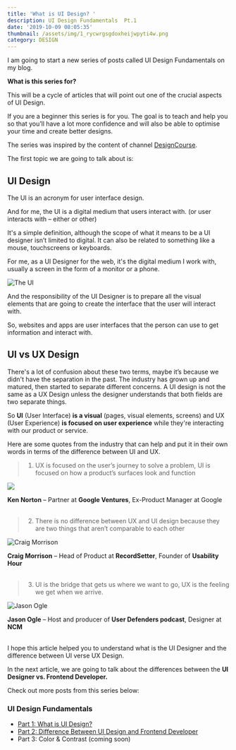 ```yaml
---
title: 'What is UI Design? '
description: UI Design Fundamentals  Pt.1
date: '2019-10-09 08:05:35'
thumbnail: /assets/img/1_rycwrgsgdoxheijwpyti4w.png
category: DESIGN
---
```

I am going to start a new series of posts called UI Design Fundamentals on my blog.

**What is this series for?**

This will be a cycle of articles that will point out one of the crucial aspects of UI Design.

If you are a beginner this series is for you. The goal is to teach and help you so that you’ll have a lot more confidence and will also be able to optimise your time and create better designs.

The series was inspired by the content of channel [DesignCourse](https://www.youtube.com/channel/UCVyRiMvfUNMA1UPlDPzG5Ow).

The first topic we are going to talk about is:

## UI Design

The UI is an acronym for user interface design.

And for me, the UI is a digital medium that users interact with. (or user interacts with – either or other)

It's a simple definition, although the scope of what it means to be a UI designer isn’t limited to digital. It can also be related to something like a mouse, touchscreens or keyboards.

For me, as a UI Designer for the web, it's the digital medium I work with, usually a screen in the form of a monitor or a phone.

![The UI](/assets/img/1_rycwrgsgdoxheijwpyti4w.png "The UI")

And the responsibility of the UI Designer is to prepare all the visual elements that are going to create the interface that the user will interact with.

So, websites and apps are user interfaces that the person can use to get information and interact with.

## UI vs UX Design

There's a lot of confusion about these two terms, maybe it’s because we didn't have the separation in the past. The industry has grown up and matured, then started to separate different concerns. A UI design is not the same as a UX Design unless the designer understands that both fields are two separate things.

So **UI** (User Interface) **is a visual** (pages, visual elements, screens) and UX (User Experience) **is focused on user experience** while they're interacting with our product or service.

Here are some quotes from the industry that can help and put it in their own words in terms of the difference between UI and UX.

> 1. UX is focused on the user’s journey to solve a problem, UI is focused on how a product’s surfaces look and function

![](/assets/img/ken-norton.png)

**Ken Norton** – Partner at **Google Ventures**, Ex-Product Manager at Google
<br /><br />

> 2. There is no difference between UX and UI design because they are two things that aren’t comparable to each other

![Craig Morrison](/assets/img/craig-morrison.png "Craig Morrison")

**Craig Morrison** – Head of Product at **RecordSetter**, Founder of **Usability Hour**
<br /><br />

> 3. UI is the bridge that gets us where we want to go, UX is the feeling we get when we arrive.

![Jason Ogle](/assets/img/jasonogle-2.png "Jason Ogle")

**Jason Ogle** – Host and producer of **User Defenders podcast**, Designer at **NCM**
<br /><br />

I hope this article helped you to understand what is the UI Designer and the difference between UI verse UX Design.

In the next article, we are going to talk about the differences between the **UI Designer vs. Frontend Developer.**

Check out more posts from this series below:

### UI Design Fundamentals 

* [Part 1: What is UI Design?](https://www.matheusquintaes.com/what-is-ui-design/)
* [Part 2: Difference Between UI Design and Frontend Developer](https://www.matheusquintaes.com/6-difference-between-ui-design-and-frontend-developer/)  
* Part 3: Color & Contrast (coming soon)

